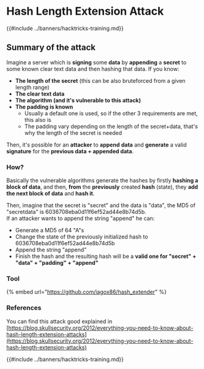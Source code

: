 # Hash Length Extension Attack

{{#include ../banners/hacktricks-training.md}}

## Summary of the attack

Imagine a server which is **signing** some **data** by **appending** a **secret** to some known clear text data and then hashing that data. If you know:

- **The length of the secret** (this can be also bruteforced from a given length range)
- **The clear text data**
- **The algorithm (and it's vulnerable to this attack)**
- **The padding is known**
  - Usually a default one is used, so if the other 3 requirements are met, this also is
  - The padding vary depending on the length of the secret+data, that's why the length of the secret is needed

Then, it's possible for an **attacker** to **append** **data** and **generate** a valid **signature** for the **previous data + appended data**.

### How?

Basically the vulnerable algorithms generate the hashes by firstly **hashing a block of data**, and then, **from** the **previously** created **hash** (state), they **add the next block of data** and **hash it**.

Then, imagine that the secret is "secret" and the data is "data", the MD5 of "secretdata" is 6036708eba0d11f6ef52ad44e8b74d5b.\
If an attacker wants to append the string "append" he can:

- Generate a MD5 of 64 "A"s
- Change the state of the previously initialized hash to 6036708eba0d11f6ef52ad44e8b74d5b
- Append the string "append"
- Finish the hash and the resulting hash will be a **valid one for "secret" + "data" + "padding" + "append"**

### **Tool**

{% embed url="https://github.com/iagox86/hash_extender" %}

### References

You can find this attack good explained in [https://blog.skullsecurity.org/2012/everything-you-need-to-know-about-hash-length-extension-attacks](https://blog.skullsecurity.org/2012/everything-you-need-to-know-about-hash-length-extension-attacks)

{{#include ../banners/hacktricks-training.md}}



